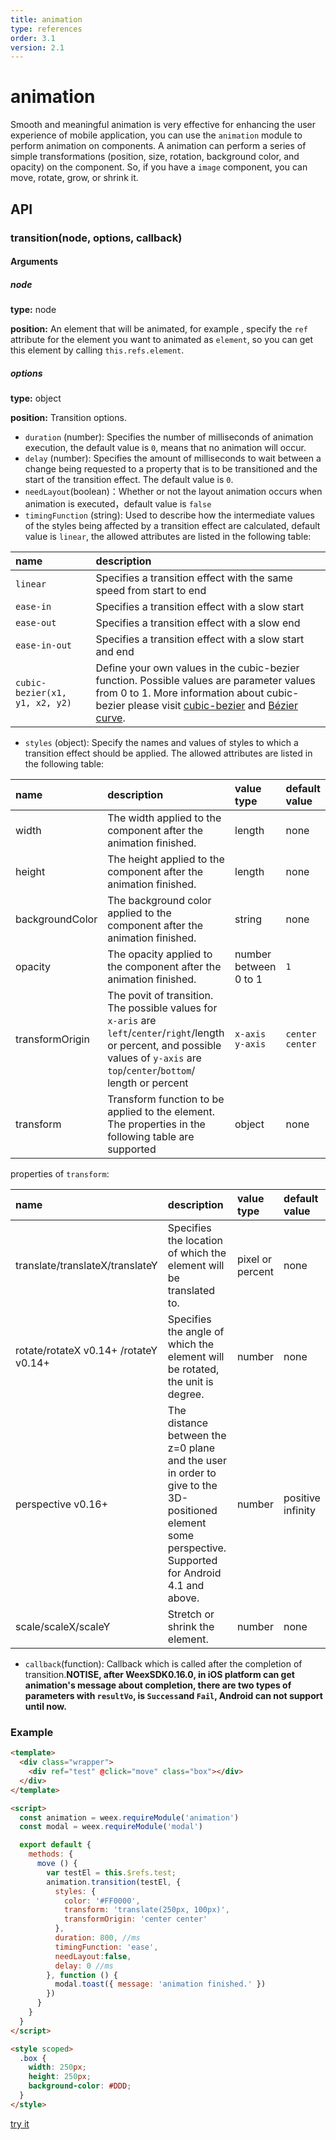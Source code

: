 ```yaml
---
title: animation
type: references
order: 3.1
version: 2.1
---
```


# animation

Smooth and meaningful animation is very effective for enhancing the user experience of mobile application, you can use the `animation` module to perform animation on components. A animation can perform a series of simple transformations  (position, size, rotation, background color, and opacity) on the component. So, if you have a `image` component, you can move, rotate, grow, or shrink it.

## API
### transition(node, options, callback)

#### Arguments
##### node

**type:** node

**position:** An element that will be animated, for example , specify the `ref` attribute for the element you want to animated as `element`, so you can get this element by calling `this.refs.element`.

##### options

**type:** object   

**position:** Transition options.    
- `duration` (number): Specifies the number of milliseconds of animation execution, the default value is `0`, means that no animation will occur.    
- `delay` (number): Specifies the amount of milliseconds to wait between a change being requested to a property that is to be transitioned and the start of the transition effect. The default value is `0`.   
-  `needLayout`(boolean)：Whether or not the layout animation occurs when animation is executed，default value is `false`
- `timingFunction` (string): Used to describe how the intermediate values of the styles being affected by a transition effect are calculated, default value is `linear`, the allowed attributes are listed in the following table:    

| name                           | description                              |
| :----------------------------- | :--------------------------------------- |
| `linear`                       | Specifies a transition effect with the same speed from start to end |
| `ease-in`                      | Specifies a transition effect with a slow start |
| `ease-out`                     | Specifies a transition effect with a slow end |
| `ease-in-out`                  | Specifies a transition effect with a slow start and end |
| `cubic-bezier(x1, y1, x2, y2)` | Define your own values in the cubic-bezier function. Possible values are parameter values from 0 to 1. More information about cubic-bezier please visit [cubic-bezier](http://cubic-bezier.com/) and [Bézier curve](https://en.wikipedia.org/wiki/B%C3%A9zier_curve). |

- `styles` (object): Specify the names and values of styles to which a transition effect should be applied. The allowed attributes are listed in the following table:        

| name            | description                              | value type            | default value   |
| :-------------- | :--------------------------------------- | :-------------------- | :-------------- |
| width           | The width applied to the component after the animation finished. | length                | none            |
| height          | The height applied to the component after the animation finished. | length                | none            |
| backgroundColor | The background color applied to the component after the animation finished. | string                | none            |
| opacity         | The opacity applied to the component after the animation finished. | number between 0 to 1 | `1`             |
| transformOrigin | The povit of transition. The possible values for `x-aris` are `left`/`center`/`right`/length or percent, and possible values of `y-axis` are `top`/`center`/`bottom`/ length or percent | `x-axis y-axis`       | `center center` |
| transform       | Transform function to be applied to the element. The properties in the following table are supported | object                | none            |

properties of `transform`:    

| name                            | description                              | value type       | default value |
| :------------------------------ | :--------------------------------------- | :--------------- | :------------ |
| translate/translateX/translateY | Specifies the location of which the element will be translated to. | pixel or percent | none          |
| rotate/rotateX <span class="api-version">v0.14+</span> /rotateY <span class="api-version">v0.14+</span> |Specifies the angle of which the element will be rotated, the unit is degree.|number|none|
| perspective <span class="api-version">v0.16+</span> | The distance between the z=0 plane and the user in order to give to the 3D-positioned element some perspective. Supported for Android 4.1 and above. | number | positive infinity
| scale/scaleX/scaleY             | Stretch or shrink the element.           | number           | none          |

-  `callback`(function): Callback which is called after the completion of transition.**NOTISE, after WeexSDK0.16.0, in iOS platform can get animation's message about completion, there are two types of parameters with `resultVo`, is `Success`and `Fail`, Android can not support until now.**


### Example

```html
<template>
  <div class="wrapper">
    <div ref="test" @click="move" class="box"></div>
  </div>
</template>

<script>
  const animation = weex.requireModule('animation')
  const modal = weex.requireModule('modal')

  export default {
    methods: {
      move () {
        var testEl = this.$refs.test;
        animation.transition(testEl, {
          styles: {
            color: '#FF0000',
            transform: 'translate(250px, 100px)',
            transformOrigin: 'center center'
          },
          duration: 800, //ms
          timingFunction: 'ease',
          needLayout:false,
          delay: 0 //ms
        }, function () {
          modal.toast({ message: 'animation finished.' })
        })
      }
    }
  }
</script>

<style scoped>
  .box {
    width: 250px;
    height: 250px;
    background-color: #DDD;
  }
</style>
```

[try it](http://dotwe.org/vue/2d1b61bef061448c1a5a13eac9624410)
